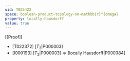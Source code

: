 ```yaml
---
uid: T025422
space: boolean-product-topology-on-mathbb{r}^{omega}
property: locally-hausdorff
value: true
---
```

[[Proof]]

* [T022372] [$T_2$|P000003]
* [I000193] [$T_2$|P000003] => [locally Hausdorff|P000084]

